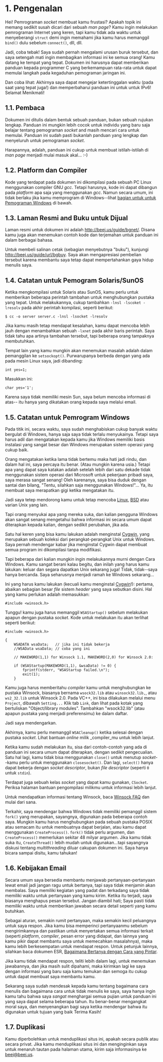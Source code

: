 # 1. Pengenalan

Hei! Pemrograman _socket_ membuat kamu frustasi? Apakah topik ini memang sedikit
susah dicari dari sebuah _man page_? Kamu ingin melakukan pemrograman Internet
yang keren, tapi kamu tidak ada waktu untuk menyeberangi `struct` demi ingin
memahami jika kamu harus memanggil `bind()` dulu sebelum `connect()`, dll, dll.

Jadi, coba tebak! Saya sudah pernah mengalami urusan buruk tersebut, dan saya
setengah mati ingin membagikan informasi ini ke semua orang! Kamu datang ke
tempat yang tepat. Dokumen ini harusnya dapat memberikan panduan kepada
programmer C yang berkemampuan rata-rata untuk dapat memulai langkah pada
kegaduhan pemograman jaringan ini.

Dan coba lihat: Akhirnya saya dapat mengejar ketertinggalan waktu
(pada saat yang tepat juga!) dan memperbaharui panduan ini untuk untuk IPv6!
Selamat Menikmati!

## 1.1. Pembaca

Dokumen ini ditulis dalam bentuk sebuah panduan, bukan sebuah rujukan lengkap.
Panduan ini mungkin lebih cocok untuk individu yang baru saja belajar tentang
pemograman _socket_ and masih mencari cara untuk memulai. Panduan ini sudah
pasti bukanlah panduan yang lengkap dan menyeluruh untuk pemograman _socket_.

Harapannya, adalah, panduan ini cukup untuk membuat istilah-istilah di
_man page_ menjadi mulai masuk akal... :-)

## 1.2. Platform dan Compiler

Kode yang terdapat pada dokumen ini dikompilasi pada sebuah PC Linux
menggunakan compiler GNU *gcc*. Tetapi harusnya, kode ini dapat dibangun
pada _platform_ apa saja yang menggunakan *gcc*. Namun secara umum, ini tidak
berlaku jika kamu memprogram di Windows--lihat
[bagian untuk untuk Pemograman Windows](#1-5-catatan-untuk-programmer-windows)
di bawah.

## 1.3. Laman Resmi and Buku untuk Dijual

Laman resmi untuk dokumen ini adalah http://beej.us/guide/bgnet/. Disana
kamu juga akan menemukan contoh kode dan terjemahan untuk panduan ini dalam
berbagai bahasa.

Untuk membeli salinan cetak (sebagian menyebutnya "buku"), kunjungi
http://beej.us/guide/url/bgbuy. Saya akan mengapresiasi pembelian tersebut
karena membantu saya tetap dapat mempertahankan gaya hidup menulis saya.

## 1.4. Catatan untuk Pemogram Solaris/SunOS

Ketika mengkompilasi untuk Solaris atau SunOS, kamu perlu untuk memberikan
beberapa perintah tambahan untuk menghubungkan pustaka yang tepat. Untuk
melakukannya, cukup tambahkan `-lnsl -lscoket -lresolv` pada akhir perintah
kompilasi, seperti berikut:

```
$ cc -o server server.c -lnsl -lsocket -lresolv
```

Jika kamu masih tetap mendapat kesalahan, kamu dapat mencoba lebih jauh dengan
menambahkan sebuah `-lxnet` pada akhir baris perintah. Saya tidak tahu apa
artinya tambahan tersebut, tapi beberapa orang tampaknya membutuhkan.

Tempat lain yang kamu mungkin akan menemukan masalah adalah dalam pemanggilan
ke `setsockopt()`. Purwarupanya berbeda dengan yang ada pada mesin Linux saya,
jadi dibanding:

```
int yes=1;
```

Masukkan ini:

```
char yes='1';
```

Karena saya tidak memiliki mesin Sun, saya belum mencoba informasi di atas--
itu hanya yang dikatakan orang kepada saya melalui email.

## 1.5. Catatan untuk Pemrogram Windows

Pada titik ini, secara waktu, saya sudah menghabiskan cukup banyak waktu
bergulat di Windows, hanya saja saya tidak terlalu menyukainya. Tetapi saya
harus adil dan mengatakan kepada kamu jika Windows memiliki basis instalasi
yang sangat besar dan Windows merupakan sistem operasi yang cukup baik.

Orang mengatakan ketika lama tidak bertemu maka hati jadi rindu, dan dalam
hal ini, saya percaya itu benar. (Atau mungkin karena usia.) Tetapi apa yang
dapat saya katakan adalah setelah lebih dari satu dekade tidak menggunakan
sistem operasi dari Microsoft untuk pekerjaan pribadi saya, saya merasa sangat
senang! Oleh karenanya, saya bisa duduk dengan santai dan bilang, "Tentu,
silahkan saja menggunakan Windows!"... Ya, itu membuat saya merapatkan gigi
ketika mengatakan itu.

Jadi saya tetep mendorong kamu untuk tetap mencoba [Linux](www.linux.com),
[BSD](www.bsd.org) atau varian Unix yang lain.

Tapi orang menyukai apa yang mereka suka, dan kalian pengguna Windows akan
sangat senang mengetahui bahwa informasi ini secara umum dapat diterapkan
kepada kalian, dengan sedikit perubahan, jika ada.

Satu hal keren yang bisa kamu lakukan adalah menginstal
[Cygwin](http://www.cygwin.com/), yang merupakan sebuah koleksi dari
perangkat-perangkat Unix untuk Windows. Saya pernah mendengar kabar jika
menginstal Cygwin dapat membuat semua program ini dikompilasi tanpa
modifikasi.

Tapi beberapa dari kalian mungkin ingin melakukannya murni dengan Cara Windows.
Kamu sangat berani kalau begitu, dan inilah yang harus kamu lakukan:
keluar dan segara dapatkan Unix sekarang juga! Tidak, tidak--saya hanya
bercanda. Saya seharusnya menjadi ramah ke Windows sekarang...

Ini yang harus kamu lakukan (kecuali kamu menginstal
[Cygwin](http://www.cygwin.com/)!): pertama, abaikan sebagian besar _file_
sistem _header_ yang saya sebutkan disini. Hal yang kamu perlukan adalah
memasukkan:

```
#include <winsock.h>
```

Tunggu! kamu juga harus memanggil `WSAStartup()` sebelum melakukan apapun
dengan pustaka _socket_. Kode untuk melakukan itu akan terlihat seperti
berikut:

```
#include <winsock.h>

{
    WSADATA wsaData;   // jika ini tidak bekerja
    //WSAData wsaData; // coba yang ini

    // MAKEWORD(1,1) for Winsock 1.1, MAKEWORD(2,0) for Winsock 2.0:

    if (WSAStartup(MAKEWORD(1,1), &wsaData) != 0) {
        fprintf(stderr, "WSAStartup failed.\n");
        exit(1);
    }
```

Kamu juga harus memberitahu _compiler_ kamu untuk menghubungkan ke pustaka
Winsock, biasanya bernama `wsock32.lib` atau `winsock32.lib,`, atau
`ws2_32.lib` untuk Winsock 2.0. Pada VC++, ini bisa dilakukan melalui menu
`Project`, dibawah `Setting...` Klik tab `Link`, dan lihat pada kotak yang
bertuliskan "Object/library modules". Tambahkan "wsock32.lib" (atau
apapun pustaka yang menjadi preferensimu) ke dalam daftar.

Jadi saya mendengarkan.

Akhirnya, kamu perlu memanggil `WSACleanup()` ketika selesai dengan pustaka
_socket_. Lihat bantuan _online_ milik _compiler_mu untuk lebih lanjut.

Ketika kamu sudah melakukan itu, sisa dari contoh-contoh yang ada di panduan
ini secara umum dapat diterapkan, dengan sedikit pengecualian. Satu hal lagi,
kamu tidak bisa menggunakan `close()` untuk menutup _socket_--kamu perlu untuk
menggunakan `closesocket()`. Dan lagi, `select()` hanya dapat bekerja dengan
_socket descriptor_, bukan _file descriptor_ (seperti `0` untuk `stdin`).

Terdapat juga sebuah kelas _socket_ yang dapat kamu gunakan, `CSocket`. Periksa
halaman bantuan pengompilasi milikmu untuk informasi lebih lanjut.

Untuk mendapatkan informasi tentang Winsock, baca
[Winsock FAQ](http://tangentsoft.net/wskfaq/) dan mulai dari sana.

Terkahir, saya mendengar bahwa Windows tidak memiliki pemanggil sistem `fork()`
yang merupakan, sayangnya, digunakan pada beberapa contoh saya. Mungkin kamu
harus menghubungkan pada sebuah pustaka POSIX atau semacam itu untuk membuatnya
dapat berjalan, atau kamu dapat menggunakan `CreateProcess()`. `fork()` tidak
perlu argumen, dan `CreateProcess()` memerlukan sekitar 48 milyar argumen.
Jika kamu tidak suka itu, `CreateThread()` lebih mudah untuk digunakan...tapi
sayangnya diskusi tentang _multithreading_ diluar cakupan dokumen ini. Saya
hanya bicara sampai disitu, kamu tahukan!

## 1.6. Kebijakan Email

Secara umum saya bersedia membantu menjawab pertanyaan-pertanyaan lewat email
jadi jangan ragu untuk bertanya, tapi saya tidak menjamin akan membalas. Saya
memiliki kegiatan yang padat dan terkadang saya tidak memiliki waktu untuk
pertanyaan yang kamu kirim. Ketika itu terjadi, saya biasanya menghapus pesan
tersebut. Jangan diambil hati; Saya pasti tidak memiliki waktu untuk memberikan
jawaban secara detail seperti yang kamu butuhkan.

Sebagai aturan, semakin rumit pertanyaan, maka semakin kecil peluangnya untuk
saya respon. Jika kamu bisa memperinci pertanyaanmu sebelum mengirimkannya dan
pastikan untuk menyertakan semua informasi terkait (seperti _platform_,
_compiler_, pesan error yang didapat, dan lainnya yang kamu pikir dapat
membantu saya untuk memecahkan masalahnya), maka kamu lebih berkesempatan
untuk mendapat respon. Untuk petunjuk lainnya, silahkan baca dokumen ESR,
[Bagaimana Bertanya dengan Cara yang Pintar](http://www.catb.org/~esr/faqs/smart-questions.html).

Jika kamu tidak mendapat respon, teliti lebih dalam lagi, untuk menemukan
jawabannya, dan jika masih sulit dipahami, maka kirimkan lagi ke saya dengan
informasi yang baru saja kamu temukan dan semoga itu cukup untuk dapat
membuat saya membantu kamu.

Sekarang saya sudah mendesak kepada kamu tentang bagaimana cara menulis dan
bagaimana cara untuk tidak menulis ke saya, saya hanya ingin kamu tahu bahwa
saya _sangat_ menghargai semua pujian untuk panduan ini yang saya dapat selama
beberapa tahun. Itu benar-benar mengangkat moral saya, dan menyenangkan bagi
saya ketika mendengar bahwa itu digunakan untuk tujuan yang baik Terima Kasih!

## 1.7. Duplikasi

Kamu diperbolehkan untuk menduplikasi situs ini, apakah secara publik atau
secara privat. Jika kamu menduplikasi situs ini dan menginginkan saya untuk
menaruh tautan pada halaman utama, kirim saja informasinya ke beej@beej.us.

